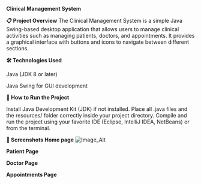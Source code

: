 **Clinical Management System**

**📋 Project Overview**
The Clinical Management System is a simple Java Swing-based desktop application that allows users to manage clinical activities such as managing patients, doctors, and appointments.
It provides a graphical interface with buttons and icons to navigate between different sections.

**🛠️ Technologies Used**

Java (JDK 8 or later)

Java Swing for GUI development

**🏃 How to Run the Project**

Install Java Development Kit (JDK) if not installed.
Place all .java files and the resources/ folder correctly inside your project directory.
Compile and run the project using your favorite IDE (Eclipse, IntelliJ IDEA, NetBeans) or from the terminal.

**📸 Screenshots
 Home page**
 ![Image_Alt](https://github.com/sivakalyani123/Hospital_Mangement_system_URK23CS7036/blob/4a964c2fe011558d919dc2c884384173a735775f/Appointment_page.png)




**Patient Page**
 
**Doctor Page**
 
**Appointments Page**
 




